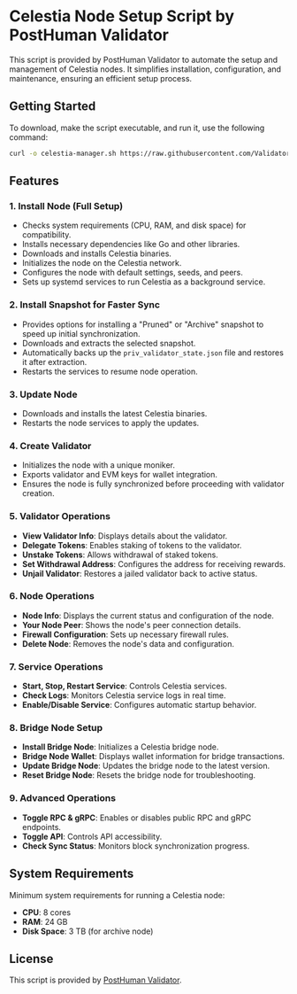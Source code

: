 # Celestia Node Setup Script by PostHuman Validator

This script is provided by PostHuman Validator to automate the setup and management of Celestia nodes. It simplifies installation, configuration, and maintenance, ensuring an efficient setup process.

## Getting Started

To download, make the script executable, and run it, use the following command:

```bash
curl -o celestia-manager.sh https://raw.githubusercontent.com/Validator-POSTHUMAN/celestia-oneliner/main/celestia-manager.sh && chmod +x celestia-manager.sh && ./celestia-manager.sh
```

## Features

### 1. Install Node (Full Setup)
- Checks system requirements (CPU, RAM, and disk space) for compatibility.
- Installs necessary dependencies like Go and other libraries.
- Downloads and installs Celestia binaries.
- Initializes the node on the Celestia network.
- Configures the node with default settings, seeds, and peers.
- Sets up systemd services to run Celestia as a background service.

### 2. Install Snapshot for Faster Sync
- Provides options for installing a "Pruned" or "Archive" snapshot to speed up initial synchronization.
- Downloads and extracts the selected snapshot.
- Automatically backs up the `priv_validator_state.json` file and restores it after extraction.
- Restarts the services to resume node operation.

### 3. Update Node
- Downloads and installs the latest Celestia binaries.
- Restarts the node services to apply the updates.

### 4. Create Validator
- Initializes the node with a unique moniker.
- Exports validator and EVM keys for wallet integration.
- Ensures the node is fully synchronized before proceeding with validator creation.

### 5. Validator Operations
- **View Validator Info**: Displays details about the validator.
- **Delegate Tokens**: Enables staking of tokens to the validator.
- **Unstake Tokens**: Allows withdrawal of staked tokens.
- **Set Withdrawal Address**: Configures the address for receiving rewards.
- **Unjail Validator**: Restores a jailed validator back to active status.

### 6. Node Operations
- **Node Info**: Displays the current status and configuration of the node.
- **Your Node Peer**: Shows the node's peer connection details.
- **Firewall Configuration**: Sets up necessary firewall rules.
- **Delete Node**: Removes the node's data and configuration.

### 7. Service Operations
- **Start, Stop, Restart Service**: Controls Celestia services.
- **Check Logs**: Monitors Celestia service logs in real time.
- **Enable/Disable Service**: Configures automatic startup behavior.

### 8. Bridge Node Setup
- **Install Bridge Node**: Initializes a Celestia bridge node.
- **Bridge Node Wallet**: Displays wallet information for bridge transactions.
- **Update Bridge Node**: Updates the bridge node to the latest version.
- **Reset Bridge Node**: Resets the bridge node for troubleshooting.

### 9. Advanced Operations
- **Toggle RPC & gRPC**: Enables or disables public RPC and gRPC endpoints.
- **Toggle API**: Controls API accessibility.
- **Check Sync Status**: Monitors block synchronization progress.

## System Requirements

Minimum system requirements for running a Celestia node:
- **CPU**: 8 cores
- **RAM**: 24 GB
- **Disk Space**: 3 TB (for archive node)

## License
This script is provided by [PostHuman Validator](https://posthuman.digital).